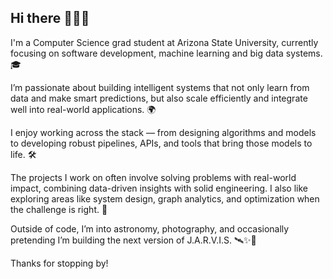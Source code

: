 ## Hi there 👩🏻‍💻

I'm a Computer Science grad student at Arizona State University, currently focusing on software development, machine learning and big data systems. 🎓

I’m passionate about building intelligent systems that not only learn from data and make smart predictions, but also scale efficiently and integrate well into real-world applications. 🌍

I enjoy working across the stack — from designing algorithms and models to developing robust pipelines, APIs, and tools that bring those models to life. 🛠️

The projects I work on often involve solving problems with real-world impact, combining data-driven insights with solid engineering. I also like exploring areas like system design, graph analytics, and optimization when the challenge is right. 🚀

Outside of code, I’m into astronomy, photography, and occasionally pretending I’m building the next version of J.A.R.V.I.S. 🛰️✨🤣

Thanks for stopping by!
